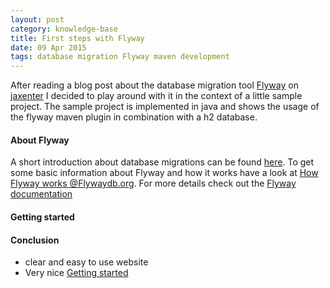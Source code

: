 ```yaml
---
layout: post
category: knowledge-base
title: First steps with Flyway
date: 09 Apr 2015
tags: database migration Flyway maven development
---
```


After reading a blog post about the database migration tool [Flyway](http://flywaydb.org) on [jaxenter](http://jaxenter.de) I decided to play around with it in the context of a little sample project. The sample project is implemented in java and shows the usage of the flyway maven plugin in combination with a h2 database.


#### About Flyway

A short introduction about database migrations can be found [here](http://flywaydb.org/getstarted/why.html). To get some basic information about Flyway and how it works have a look at [How Flyway works @Flywaydb.org](http://flywaydb.org/getstarted/how.html). For more details check out the [Flyway documentation](http://flywaydb.org/documentation)


#### Getting started




#### Conclusion

* clear and easy to use website
* Very nice [Getting started](http://flywaydb.org/getstarted/how.html)
